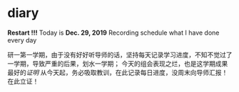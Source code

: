# diary
**Restart !!!**
Today is **Dec. 29, 2019**
Recording schedule what I have done every day

研一第一学期，由于没有好好听导师的话，坚持每天记录学习进度，不知不觉过了一学期，导致严重的后果，划水一学期；
今天的组会表现之烂，也是这学期成果最好的*证明* 
从今天起，务必吸取教训，在此记录每日进度，没周末向导师汇报！
在此立证！
